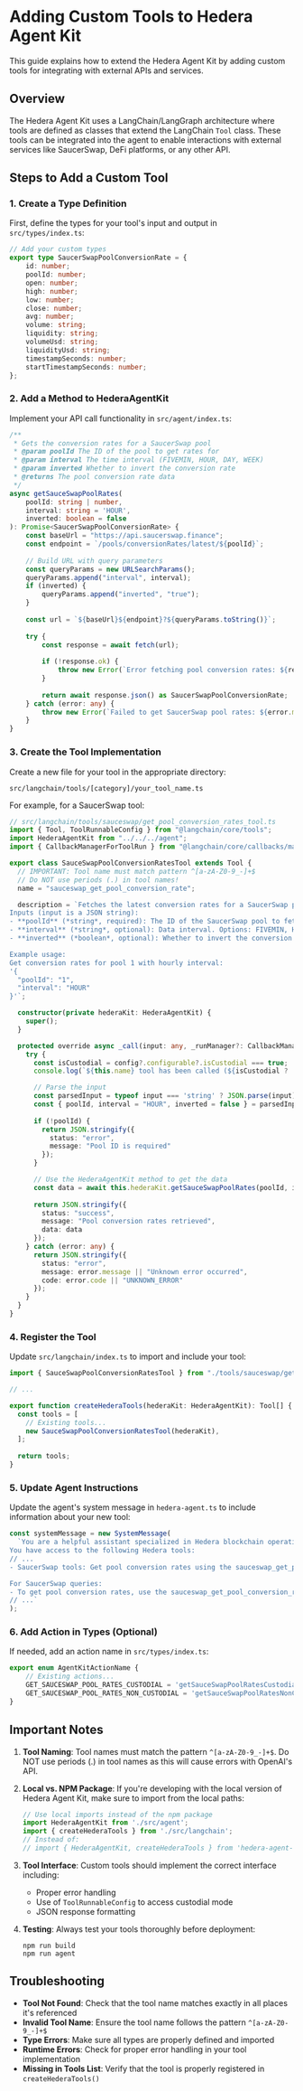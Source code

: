 # Adding Custom Tools to Hedera Agent Kit

This guide explains how to extend the Hedera Agent Kit by adding custom tools for integrating with external APIs and services.

## Overview

The Hedera Agent Kit uses a LangChain/LangGraph architecture where tools are defined as classes that extend the LangChain `Tool` class. These tools can be integrated into the agent to enable interactions with external services like SaucerSwap, DeFi platforms, or any other API.

## Steps to Add a Custom Tool

### 1. Create a Type Definition

First, define the types for your tool's input and output in `src/types/index.ts`:

```typescript
// Add your custom types
export type SaucerSwapPoolConversionRate = {
    id: number;
    poolId: number;
    open: number;
    high: number;
    low: number;
    close: number;
    avg: number;
    volume: string;
    liquidity: string;
    volumeUsd: string;
    liquidityUsd: string;
    timestampSeconds: number;
    startTimestampSeconds: number;
};
```

### 2. Add a Method to HederaAgentKit

Implement your API call functionality in `src/agent/index.ts`:

```typescript
/**
 * Gets the conversion rates for a SaucerSwap pool
 * @param poolId The ID of the pool to get rates for
 * @param interval The time interval (FIVEMIN, HOUR, DAY, WEEK)
 * @param inverted Whether to invert the conversion rate
 * @returns The pool conversion rate data
 */
async getSauceSwapPoolRates(
    poolId: string | number, 
    interval: string = 'HOUR',
    inverted: boolean = false
): Promise<SaucerSwapPoolConversionRate> {
    const baseUrl = "https://api.saucerswap.finance";
    const endpoint = `/pools/conversionRates/latest/${poolId}`;
    
    // Build URL with query parameters
    const queryParams = new URLSearchParams();
    queryParams.append("interval", interval);
    if (inverted) {
        queryParams.append("inverted", "true");
    }
    
    const url = `${baseUrl}${endpoint}?${queryParams.toString()}`;
    
    try {
        const response = await fetch(url);
        
        if (!response.ok) {
            throw new Error(`Error fetching pool conversion rates: ${response.status} - ${response.statusText}`);
        }
        
        return await response.json() as SaucerSwapPoolConversionRate;
    } catch (error: any) {
        throw new Error(`Failed to get SaucerSwap pool rates: ${error.message}`);
    }
}
```

### 3. Create the Tool Implementation

Create a new file for your tool in the appropriate directory:

```
src/langchain/tools/[category]/your_tool_name.ts
```

For example, for a SaucerSwap tool:

```typescript
// src/langchain/tools/sauceswap/get_pool_conversion_rates_tool.ts
import { Tool, ToolRunnableConfig } from "@langchain/core/tools";
import HederaAgentKit from "../../../agent";
import { CallbackManagerForToolRun } from "@langchain/core/callbacks/manager";

export class SauceSwapPoolConversionRatesTool extends Tool {
  // IMPORTANT: Tool name must match pattern ^[a-zA-Z0-9_-]+$
  // Do NOT use periods (.) in tool names!
  name = "sauceswap_get_pool_conversion_rate";

  description = `Fetches the latest conversion rates for a SaucerSwap pool.
Inputs (input is a JSON string):
- **poolId** (*string*, required): The ID of the SaucerSwap pool to fetch conversion rates for.
- **interval** (*string*, optional): Data interval. Options: FIVEMIN, HOUR, DAY, WEEK. Default: HOUR.
- **inverted** (*boolean*, optional): Whether to invert the conversion rate. Default: false.

Example usage:
Get conversion rates for pool 1 with hourly interval:
'{
  "poolId": "1",
  "interval": "HOUR"
}'`;

  constructor(private hederaKit: HederaAgentKit) {
    super();
  }

  protected override async _call(input: any, _runManager?: CallbackManagerForToolRun, config?: ToolRunnableConfig): Promise<string> {
    try {
      const isCustodial = config?.configurable?.isCustodial === true;
      console.log(`${this.name} tool has been called (${isCustodial ? 'custodial' : 'non-custodial'})`);

      // Parse the input
      const parsedInput = typeof input === 'string' ? JSON.parse(input) : input;
      const { poolId, interval = "HOUR", inverted = false } = parsedInput;
      
      if (!poolId) {
        return JSON.stringify({
          status: "error",
          message: "Pool ID is required"
        });
      }

      // Use the HederaAgentKit method to get the data
      const data = await this.hederaKit.getSauceSwapPoolRates(poolId, interval, inverted);
      
      return JSON.stringify({
        status: "success",
        message: "Pool conversion rates retrieved",
        data: data
      });
    } catch (error: any) {
      return JSON.stringify({
        status: "error",
        message: error.message || "Unknown error occurred",
        code: error.code || "UNKNOWN_ERROR"
      });
    }
  }
}
```

### 4. Register the Tool

Update `src/langchain/index.ts` to import and include your tool:

```typescript
import { SauceSwapPoolConversionRatesTool } from "./tools/sauceswap/get_pool_conversion_rates_tool";

// ...

export function createHederaTools(hederaKit: HederaAgentKit): Tool[] {
  const tools = [
    // Existing tools...
    new SauceSwapPoolConversionRatesTool(hederaKit),
  ];
  
  return tools;
}
```

### 5. Update Agent Instructions

Update the agent's system message in `hedera-agent.ts` to include information about your new tool:

```typescript
const systemMessage = new SystemMessage(
  `You are a helpful assistant specialized in Hedera blockchain operations.
You have access to the following Hedera tools:
// ...
- SaucerSwap tools: Get pool conversion rates using the sauceswap_get_pool_conversion_rate tool

For SaucerSwap queries:
- To get pool conversion rates, use the sauceswap_get_pool_conversion_rate tool with a poolId parameter
// ...`
);
```

### 6. Add Action in Types (Optional)

If needed, add an action name in `src/types/index.ts`:

```typescript
export enum AgentKitActionName {
    // Existing actions...
    GET_SAUCESWAP_POOL_RATES_CUSTODIAL = 'getSauceSwapPoolRatesCustodial',
    GET_SAUCESWAP_POOL_RATES_NON_CUSTODIAL = 'getSauceSwapPoolRatesNonCustodial',
}
```

## Important Notes

1. **Tool Naming**: Tool names must match the pattern `^[a-zA-Z0-9_-]+$`. Do NOT use periods (.) in tool names as this will cause errors with OpenAI's API.

2. **Local vs. NPM Package**: If you're developing with the local version of Hedera Agent Kit, make sure to import from the local paths:

   ```typescript
   // Use local imports instead of the npm package
   import HederaAgentKit from './src/agent';
   import { createHederaTools } from './src/langchain';
   // Instead of:
   // import { HederaAgentKit, createHederaTools } from 'hedera-agent-kit';
   ```

3. **Tool Interface**: Custom tools should implement the correct interface including:
   - Proper error handling
   - Use of `ToolRunnableConfig` to access custodial mode
   - JSON response formatting

4. **Testing**: Always test your tools thoroughly before deployment:

   ```
   npm run build
   npm run agent
   ```

## Troubleshooting

- **Tool Not Found**: Check that the tool name matches exactly in all places it's referenced
- **Invalid Tool Name**: Ensure the tool name follows the pattern `^[a-zA-Z0-9_-]+$`
- **Type Errors**: Make sure all types are properly defined and imported
- **Runtime Errors**: Check for proper error handling in your tool implementation
- **Missing in Tools List**: Verify that the tool is properly registered in `createHederaTools()` 